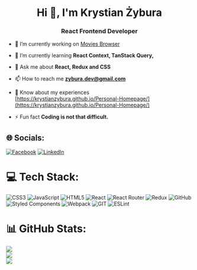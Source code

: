 <h1 align="center">Hi 👋, I'm Krystian Żybura</h1>
<h3 align="center">React Frontend Developer</h3>

- 🔭 I’m currently working on [Movies Browser](https://github.com/WoytekMig/movies-browser)

- 🌱 I’m currently learning **React Context, TanStack Query,**

- 💬 Ask me about **React, Redux and CSS**

- 📫 How to reach me **zybura.dev@gmail.com**

- 📄 Know about my experiences [https://krystianzybura.github.io/Personal-Homepage/](https://krystianzybura.github.io/Personal-Homepage/)

- ⚡ Fun fact **Coding is not that difficult.**

## 🌐 Socials:
[![Facebook](https://img.shields.io/badge/Facebook-%231877F2.svg?logo=Facebook&logoColor=white)](https://facebook.com/168299279807k) [![LinkedIn](https://img.shields.io/badge/LinkedIn-%230077B5.svg?logo=linkedin&logoColor=white)](https://linkedin.com/in/krystian-żybura-062929288) 

# 💻 Tech Stack:
![CSS3](https://img.shields.io/badge/css3-%231572B6.svg?style=plastic&logo=css3&logoColor=white) ![JavaScript](https://img.shields.io/badge/javascript-%23323330.svg?style=plastic&logo=javascript&logoColor=%23F7DF1E) ![HTML5](https://img.shields.io/badge/html5-%23E34F26.svg?style=plastic&logo=html5&logoColor=white) ![React](https://img.shields.io/badge/react-%2320232a.svg?style=plastic&logo=react&logoColor=%2361DAFB) ![React Router](https://img.shields.io/badge/React_Router-CA4245?style=plastic&logo=react-router&logoColor=white) ![Redux](https://img.shields.io/badge/redux-%23593d88.svg?style=plastic&logo=redux&logoColor=white) ![GitHub](https://img.shields.io/badge/GitHub-%23121011.svg?style=plastic&logo=github&logoColor=white) ![Styled Components](https://img.shields.io/badge/styled--components-DB7093?style=plastic&logo=styled-components&logoColor=white) ![Webpack](https://img.shields.io/badge/webpack-%238DD6F9.svg?style=plastic&logo=webpack&logoColor=black) ![GIT](https://img.shields.io/badge/Git-fc6d26?style=plastic&logo=git&logoColor=white) ![ESLint](https://img.shields.io/badge/ESLint-4B3263?style=plastic&logo=eslint&logoColor=white)
# 📊 GitHub Stats:
![](https://github-readme-stats.vercel.app/api?username=krystianzybura&theme=tokyonight&hide_border=true&include_all_commits=true&count_private=true)<br/>
![](https://github-readme-streak-stats.herokuapp.com/?user=krystianzybura&theme=tokyonight&hide_border=true)<br/>
![](https://github-readme-stats.vercel.app/api/top-langs/?username=krystianzybura&theme=tokyonight&hide_border=true&include_all_commits=true&count_private=true&layout=compact)


<!-- Proudly created with GPRM ( https://gprm.itsvg.in ) -->
